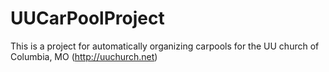 # UUCarPoolProject
This is a project for automatically organizing carpools for the UU church of Columbia, MO (http://uuchurch.net)
